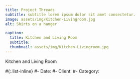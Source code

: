 ```yaml
---
title: Project Threads
subtitle: subtitle lorem ipsum dolor sit amet consectetur.
image: assets/img/Kitchen-Livingroom.jpg
alt: Shirts on a hanger

caption:
  title: Kitchen and Living Room
  subtitle: 
  thumbnail: assets/img/Kitchen-Livingroom.jpg
---
```

Kitchen and Living Room

#{:.list-inline}
#- Date: 
#- Client: 
#- Category: 

